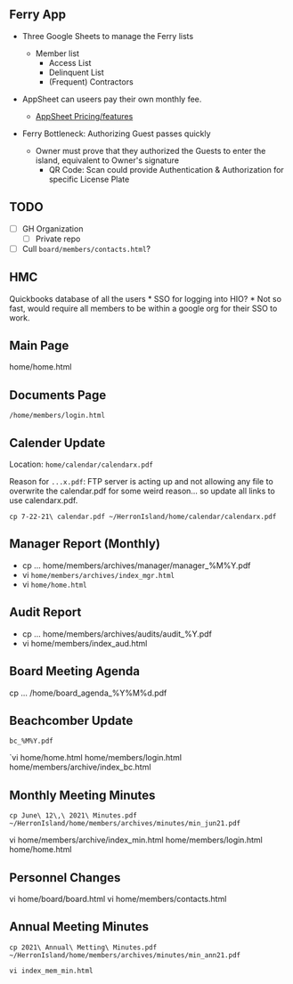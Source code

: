 

Ferry App
----------

* Three Google Sheets to manage the Ferry lists
    * Member list
        * Access List
        * Delinquent List
        * (Frequent) Contractors 

* AppSheet can useers pay their own monthly fee. 
    * [AppSheet Pricing/features](https://solutions.appsheet.com/pricing)

* Ferry Bottleneck: Authorizing Guest passes quickly
    * Owner must prove that they authorized the Guests to enter the island, equivalent to Owner's signature
        * QR Code:  Scan could provide Authentication & Authorization for specific License Plate

TODO
----

* [ ] GH Organization
    * [ ] Private repo
* [ ] Cull  `board/members/contacts.html`?

HMC
---

Quickbooks database of all the users
    * SSO for logging into HIO?
        * Not so fast, would require all members to be within a google org for their SSO to work.

Main Page
---------

home/home.html

Documents Page
--------------

`/home/members/login.html`

Calender Update
---------------

Location: `home/calendar/calendarx.pdf`

Reason for `...x.pdf`: FTP server is acting up and not allowing any file to overwrite the calendar.pdf for some weird reason... so update all links to use calendarx.pdf.

`cp 7-22-21\ calendar.pdf ~/HerronIsland/home/calendar/calendarx.pdf`

Manager Report (Monthly)
--------------

* cp ... home/members/archives/manager/manager_%M%Y.pdf
* vi `home/members/archives/index_mgr.html`
* vi `home/home.html`

Audit Report
------------

* cp ... home/members/archives/audits/audit_%Y.pdf
* vi home/members/index_aud.html

Board Meeting Agenda
--------------------

cp ... /home/board_agenda_%Y%M%d.pdf



Beachcomber Update
---------------------

`bc_%M%Y.pdf`
 
`vi home/home.html home/members/login.html home/members/archive/index_bc.html

Monthly Meeting Minutes
----------------------

`cp June\ 12\,\ 2021\ Minutes.pdf ~/HerronIsland/home/members/archives/minutes/min_jun21.pdf`

vi home/members/archive/index_min.html home/members/login.html home/home.html


Personnel Changes
-----------------

vi home/board/board.html
vi home/members/contacts.html


Annual Meeting Minutes
----------------------

`cp 2021\ Annual\ Metting\ Minutes.pdf ~/HerronIsland/home/members/archives/minutes/min_ann21.pdf`

`vi index_mem_min.html`
